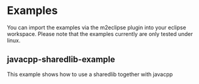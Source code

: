 
# Examples
You can import the examples via the m2eclipse plugin into your eclipse workspace. Please note that the examples currently are only tested under linux. 

## javacpp-sharedlib-example
This example shows how to use a sharedlib together with javacpp